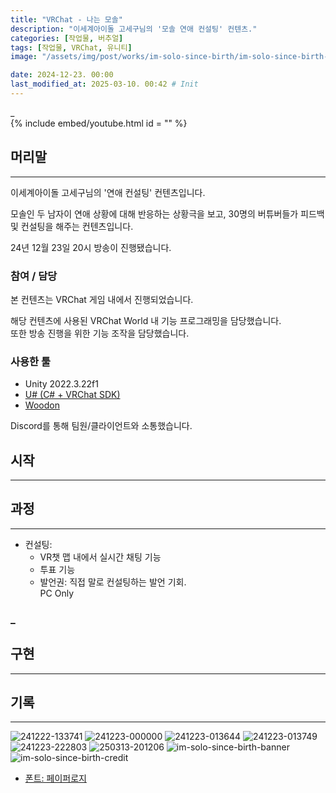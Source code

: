 ```yaml
---
title: "VRChat - 나는 모솔"
description: "이세계아이돌 고세구님의 '모솔 연애 컨설팅' 컨텐츠."
categories: [작업물, 버추얼]
tags: [작업물, VRChat, 유니티]
image: "/assets/img/post/works/im-solo-since-birth/im-solo-since-birth-banner.png"

date: 2024-12-23. 00:00
last_modified_at: 2025-03-10. 00:42 # Init
---
```


_  
{% include embed/youtube.html id = "" %}

## 머리말

---

이세계아이돌 고세구님의 '연애 컨설팅' 컨텐츠입니다.  

모솔인 두 남자이 연애 상황에 대해 반응하는 상황극을 보고, 30명의 버튜버들가 피드백 및 컨설팅을 해주는 컨텐츠입니다.  

24년 12월 23일 20시 방송이 진행됐습니다.  

### 참여 / 담당

본 컨텐츠는 VRChat 게임 내에서 진행되었습니다.  

해당 컨텐츠에 사용된 VRChat World 내 기능 프로그래밍을 담당했습니다.  
또한 방송 진행을 위한 기능 조작을 담당했습니다.  

### 사용한 툴

- Unity 2022.3.22f1
- [U# (C# + VRChat SDK)](https://udonsharp.docs.vrchat.com/)
- [Woodon](https://github.com/wrchat/Woodon)

Discord를 통해 팀원/클라이언트와 소통했습니다.  

## 시작

---

## 과정

---

- 컨설팅:
  - VR챗 맵 내에서 실시간 채팅 기능
  - 투표 기능
  - 발언권: 직접 말로 컨설팅하는 발언 기회.  
PC Only  

### _

## 구현

---

## 기록

---

![241222-133741](/assets/img/post/works/im-solo-since-birth/241222-133741.png)
![241223-000000](/assets/img/post/works/im-solo-since-birth/241223-000000.png)
![241223-013644](/assets/img/post/works/im-solo-since-birth/241223-013644.png)
![241223-013749](/assets/img/post/works/im-solo-since-birth/241223-013749.png)
![241223-222803](/assets/img/post/works/im-solo-since-birth/241223-222803.png)
![250313-201206](/assets/img/post/works/im-solo-since-birth/250313-201206.png)
![im-solo-since-birth-banner](/assets/img/post/works/im-solo-since-birth/im-solo-since-birth-banner.png)
![im-solo-since-birth-credit](/assets/img/post/works/im-solo-since-birth/im-solo-since-birth-credit.png)

- [폰트: 페이퍼로지](https://noonnu.cc/font_page/1458)
